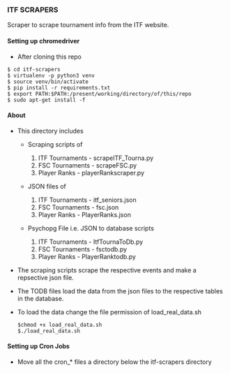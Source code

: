 ### ITF SCRAPERS
Scraper to scrape tournament info from the ITF website.
#### Setting up chromedriver
- After cloning this repo
```
$ cd itf-scrapers
$ virtualenv -p python3 venv
$ source venv/bin/activate
$ pip install -r requirements.txt
$ export PATH:$PATH:/present/working/directory/of/this/repo
$ sudo apt-get install -f
```
#### About 
- This directory includes
    * Scraping scripts of
        1. ITF Tournaments - scrapeITF_Tourna.py
        2. FSC Tournaments - scrapeFSC.py
        3. Player Ranks - playerRankscraper.py

    * JSON files of 
        1. ITF Tournaments - itf_seniors.json
        2. FSC Tournaments - fsc.json
        3. Player Ranks - PlayerRanks.json

    * Psychopg File i.e. JSON to database scripts
        1. ITF Tournaments - ItfTournaToDb.py
        2. FSC Tournaments - fsctodb.py
        3. Player Ranks - PlayerRanktodb.py

- The scraping scripts scrape the respective events and make a repsective json file.
- The TODB files load the data from the json files to the respective tables in the database.
- To load the data change the file permission of load_real_data.sh  
    ```
    $chmod +x load_real_data.sh
    $./load_real_data.sh 
    ```
#### Setting up Cron Jobs
- Move all the cron_* files a directory below the itf-scrapers directory
